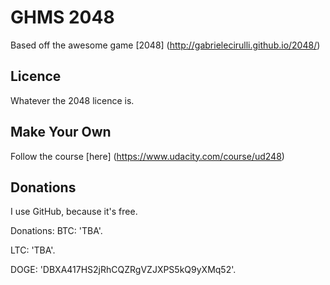 # GHMS 2048
Based off the awesome game [2048] (http://gabrielecirulli.github.io/2048/)

## Licence
Whatever the 2048 licence is.

## Make Your Own
Follow the course [here] (https://www.udacity.com/course/ud248)

## Donations
I use GitHub, because it's free.

Donations:
BTC: 'TBA'.

LTC: 'TBA'.

DOGE: 'DBXA417HS2jRhCQZRgVZJXPS5kQ9yXMq52'.